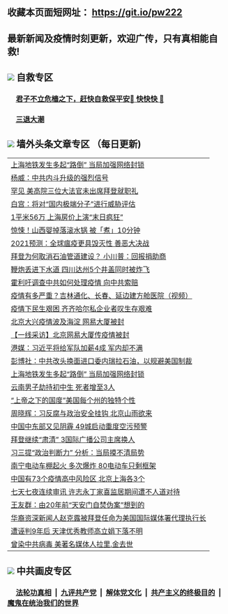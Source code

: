 ## 收藏本页面短网址： https://git.io/pw222
## 最新新闻及疫情时刻更新，欢迎广传，只有真相能自救! 

## <img src="https://img.icons8.com/cute-clipart/2x/circled-right.png">  自救专区

 ### &nbsp;&nbsp;&nbsp;&nbsp; [君子不立危樯之下，赶快自救保平安🍎 快快快 📩](https://github.com/pwgy/td/blob/master/README.md)
 
 ### &nbsp;&nbsp;&nbsp;&nbsp; [三退大潮](https://is.gd/fCPoKo) 
 
## <img src="https://img.icons8.com/cute-clipart/2x/circled-right.png"> 墙外头条文章专区 （每日更新)

<Table>
<tr><td colspan="2" align="left"><a href="https://rmlmdxzk.xhuyd.press/?name=c1272633&key=encdeuyadochlaxz&from=pw2">上海地铁发生多起“路倒” 当局加强网络封锁</a></td></tr>
<tr><td colspan="2" align="left"><a href="https://rmlmdxzk.xhuyd.press/?name=c1272614&key=encdeuyadochlaxz&from=pw2">杨威：中共内斗升级的强烈信号</a></td></tr>
<tr><td colspan="2" align="left"><a href="https://rmlmdxzk.xhuyd.press/?name=c1272629&key=encdeuyadochlaxz&from=pw2">罕见 美高院三位大法官未出席拜登就职礼</a></td></tr>
<tr><td colspan="2" align="left"><a href="https://rmlmdxzk.xhuyd.press/?name=c1272634&key=encdeuyadochlaxz&from=pw2">白宫：将对“国内极端分子”进行威胁评估</a></td></tr>
<tr><td colspan="2" align="left"><a href="https://rmlmdxzk.xhuyd.press/?name=c1272631&key=encdeuyadochlaxz&from=pw2">1平米56万 上海房价上演“末日疯狂”</a></td></tr>
<tr><td colspan="2" align="left"><a href="https://rmlmdxzk.xhuyd.press/?name=c1272624&key=encdeuyadochlaxz&from=pw2">惊悚！山西婴掉落滚水锅 被「煮」10分钟</a></td></tr>
<tr><td colspan="2" align="left"><a href="https://rmlmdxzk.xhuyd.press/?name=c1272638&key=encdeuyadochlaxz&from=pw2">2021预测：全球瘟疫更具毁灭性 善恶大决战</a></td></tr>
<tr><td colspan="2" align="left"><a href="https://rmlmdxzk.xhuyd.press/?name=c1272632&key=encdeuyadochlaxz&from=pw2">拜登为何取消石油管道建设？ 小川普：回报捐助商</a></td></tr>
<tr><td colspan="2" align="left"><a href="https://rmlmdxzk.xhuyd.press/?name=c1272626&key=encdeuyadochlaxz&from=pw2">鞭炮丢进下水道 四川达州5个井盖同时被炸飞</a></td></tr>
<tr><td colspan="2" align="left"><a href="https://rmlmdxzk.xhuyd.press/?name=c1272609&key=encdeuyadochlaxz&from=pw2">霍利吁调查中共如何处理疫情 向中共索赔</a></td></tr>
<tr><td colspan="2" align="left"><a href="https://rmlmdxzk.xhuyd.press/?name=c1272595&key=encdeuyadochlaxz&from=pw2">疫情有多严重？吉林通化、长春、延边建方舱医院（视频）</a></td></tr>
<tr><td colspan="2" align="left"><a href="https://rmlmdxzk.xhuyd.press/?name=c1272615&key=encdeuyadochlaxz&from=pw2">疫情下民生艰困 齐齐哈尔私企业者叹生存艰难</a></td></tr>
<tr><td colspan="2" align="left"><a href="https://rmlmdxzk.xhuyd.press/?name=c1272627&key=encdeuyadochlaxz&from=pw2">北京大兴疫情波及海淀 网易大厦被封</a></td></tr>
<tr><td colspan="2" align="left"><a href="https://rmlmdxzk.xhuyd.press/?name=c1272604&key=encdeuyadochlaxz&from=pw2">【一线采访】北京网易大厦传疫情被封</a></td></tr>
<tr><td colspan="2" align="left"><a href="https://rmlmdxzk.xhuyd.press/?name=c1272598&key=encdeuyadochlaxz&from=pw2">港媒：习近平将给军队加薪4成 军内却不满</a></td></tr>
<tr><td colspan="2" align="left"><a href="https://rmlmdxzk.xhuyd.press/?name=c1272619&key=encdeuyadochlaxz&from=pw2">彭博社：中共改头换面进口委内瑞拉石油，以规避美国制裁</a></td></tr>
<tr><td colspan="2" align="left"><a href="https://rmlmdxzk.xhuyd.press/?name=c1272605&key=encdeuyadochlaxz&from=pw2">上海地铁发生多起“路倒” 当局加强网络封锁</a></td></tr>
<tr><td colspan="2" align="left"><a href="https://rmlmdxzk.xhuyd.press/?name=c1272572&key=encdeuyadochlaxz&from=pw2">云南男子劫持初中生 死者增至3人</a></td></tr>
<tr><td colspan="2" align="left"><a href="https://rmlmdxzk.xhuyd.press/?name=c1272611&key=encdeuyadochlaxz&from=pw2">“上帝之下的国度”美国每个州的独特个性</a></td></tr>
<tr><td colspan="2" align="left"><a href="https://rmlmdxzk.xhuyd.press/?name=c1272579&key=encdeuyadochlaxz&from=pw2">周晓辉：习反腐与政治安全挂钩 北京山雨欲来</a></td></tr>
<tr><td colspan="2" align="left"><a href="https://rmlmdxzk.xhuyd.press/?name=c1272623&key=encdeuyadochlaxz&from=pw2">中国中东部又见阴霾 49城启动重度空污预警</a></td></tr>
<tr><td colspan="2" align="left"><a href="https://rmlmdxzk.xhuyd.press/?name=c1272636&key=encdeuyadochlaxz&from=pw2">拜登继续“肃清” 3国际广播公司主席换人</a></td></tr>
<tr><td colspan="2" align="left"><a href="https://rmlmdxzk.xhuyd.press/?name=c1272639&key=encdeuyadochlaxz&from=pw2">习三提“政治判断力” 分析：当局摸不清局势</a></td></tr>
<tr><td colspan="2" align="left"><a href="https://rmlmdxzk.xhuyd.press/?name=c1272625&key=encdeuyadochlaxz&from=pw2">南宁电动车棚起火 多次爆炸 80电动车只剩框架</a></td></tr>
<tr><td colspan="2" align="left"><a href="https://rmlmdxzk.xhuyd.press/?name=c1272603&key=encdeuyadochlaxz&from=pw2">中国有73个疫情高中风险区 北京上海各3个</a></td></tr>
<tr><td colspan="2" align="left"><a href="https://rmlmdxzk.xhuyd.press/?name=c1272641&key=encdeuyadochlaxz&from=pw2">七天七夜连续审讯 许志永丁家喜监居期间遭不人道对待</a></td></tr>
<tr><td colspan="2" align="left"><a href="https://rmlmdxzk.xhuyd.press/?name=c1272612&key=encdeuyadochlaxz&from=pw2">王友群：由20年前“天安门自焚伪案”想到的</a></td></tr>
<tr><td colspan="2" align="left"><a href="https://rmlmdxzk.xhuyd.press/?name=c1272597&key=encdeuyadochlaxz&from=pw2">华裔资深新闻人赵克露被拜登任命为美国国际媒体署代理执行长</a></td></tr>
<tr><td colspan="2" align="left"><a href="https://rmlmdxzk.xhuyd.press/?name=c1272608&key=encdeuyadochlaxz&from=pw2">遭诬判9年后 天津优秀教师高立娟下落不明</a></td></tr>
<tr><td colspan="2" align="left"><a href="https://rmlmdxzk.xhuyd.press/?name=c1272628&key=encdeuyadochlaxz&from=pw2">曾染中共病毒 美著名媒体人拉里.金去世</a></td></tr>

 </Table>

## <img src="https://img.icons8.com/cute-clipart/2x/circled-right.png"> 中共画皮专区


 ### &nbsp;&nbsp;&nbsp;&nbsp; [法轮功真相](https://github.com/begood0513/basic/blob/master/README.md) &nbsp;|&nbsp; [九评共产党](https://github.com/begood0513/9ping.md/blob/master/README.md) &nbsp;|&nbsp; [解体党文化](https://github.com/begood0513/jtdwh.md/blob/master/README.md)   &nbsp;|&nbsp; [共产主义的终极目的](https://github.com/begood0513/gczydzjmd.md/blob/master/README.md) &nbsp;|&nbsp; [魔鬼在统治我们的世界](https://github.com/begood0513/gczydzjmd.md/blob/master/README.md) 

